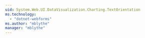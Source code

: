 ```yaml
---
uid: System.Web.UI.DataVisualization.Charting.TextOrientation
ms.technology: 
  - "dotnet-webforms"
ms.author: "mblythe"
manager: "mblythe"
---
```

